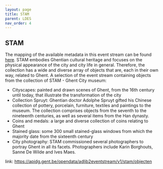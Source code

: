 ```yaml
---
layout: page
title: STAM
parent: LDES
nav_order: 4
---
```



## **STAM** 

The mapping of the available metadata in this event stream can be found [here](https://app.gitbook.com/o/-MaDy7qNCF9HTgoNJPP6/s/-MaDyFunOfBA0nHUQZv_/datamappings/overzicht-velden-datamapping).
STAM embodies Ghentian cultural heritage and focuses on the physical appearance of the city and city life in general. Therefore, the collection has a wide and diverse array of objects that are, each in their own way, related to Ghent. A selection of the event stream containing objects from the collection of STAM - Ghent City museum:
-	Cityscapes: painted and drawn scenes of Ghent, from the 16th century until today, that illustrate the transformation of the city
-	Collection Spruyt: Ghentian doctor Adolphe Spruyt gifted his Chinese collection of pottery, porcelain, furniture, textiles and paintings to the museum. The collection comprises objects from the seventh to the nineteenth centuries, as well as several items from the Han dynasty.
-	Coins and medals: a large and diverse collection of coins relating to Ghent
-	Stained glass: some 300 small stained-glass windows from which the majority date from the sixteenth century
-	City photography: STAM commissioned several photographers to portray Ghent in all its facets. Photographers include Karin Borghouts, Sanne De Wilde and Ives Maes.

link: https://apidg.gent.be/opendata/adlib2eventstream/v1/stam/objecten

